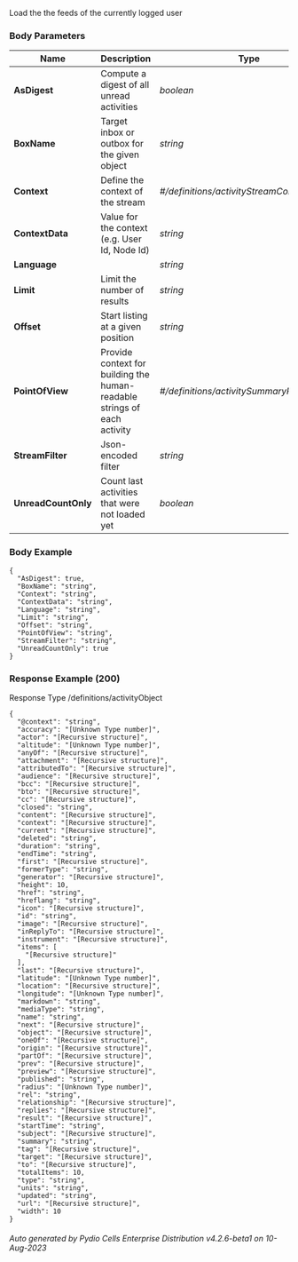 






 
Load the the feeds of the currently logged user  


### Body Parameters

Name | Description | Type | Required
---|---|---|---
**AsDigest** | Compute a digest of all unread activities | _boolean_ |   
**BoxName** | Target inbox or outbox for the given object | _string_ |   
**Context** | Define the context of the stream | _#/definitions/activityStreamContext_ |   
**ContextData** | Value for the context (e.g. User Id, Node Id) | _string_ |   
**Language** |  | _string_ |   
**Limit** | Limit the number of results | _string_ |   
**Offset** | Start listing at a given position | _string_ |   
**PointOfView** | Provide context for building the human-readable strings of each activity | _#/definitions/activitySummaryPointOfView_ |   
**StreamFilter** | Json-encoded filter | _string_ |   
**UnreadCountOnly** | Count last activities that were not loaded yet | _boolean_ |   


### Body Example
```
{
  "AsDigest": true,
  "BoxName": "string",
  "Context": "string",
  "ContextData": "string",
  "Language": "string",
  "Limit": "string",
  "Offset": "string",
  "PointOfView": "string",
  "StreamFilter": "string",
  "UnreadCountOnly": true
}
```






### Response Example (200)
Response Type /definitions/activityObject

```
{
  "@context": "string",
  "accuracy": "[Unknown Type number]",
  "actor": "[Recursive structure]",
  "altitude": "[Unknown Type number]",
  "anyOf": "[Recursive structure]",
  "attachment": "[Recursive structure]",
  "attributedTo": "[Recursive structure]",
  "audience": "[Recursive structure]",
  "bcc": "[Recursive structure]",
  "bto": "[Recursive structure]",
  "cc": "[Recursive structure]",
  "closed": "string",
  "content": "[Recursive structure]",
  "context": "[Recursive structure]",
  "current": "[Recursive structure]",
  "deleted": "string",
  "duration": "string",
  "endTime": "string",
  "first": "[Recursive structure]",
  "formerType": "string",
  "generator": "[Recursive structure]",
  "height": 10,
  "href": "string",
  "hreflang": "string",
  "icon": "[Recursive structure]",
  "id": "string",
  "image": "[Recursive structure]",
  "inReplyTo": "[Recursive structure]",
  "instrument": "[Recursive structure]",
  "items": [
    "[Recursive structure]"
  ],
  "last": "[Recursive structure]",
  "latitude": "[Unknown Type number]",
  "location": "[Recursive structure]",
  "longitude": "[Unknown Type number]",
  "markdown": "string",
  "mediaType": "string",
  "name": "string",
  "next": "[Recursive structure]",
  "object": "[Recursive structure]",
  "oneOf": "[Recursive structure]",
  "origin": "[Recursive structure]",
  "partOf": "[Recursive structure]",
  "prev": "[Recursive structure]",
  "preview": "[Recursive structure]",
  "published": "string",
  "radius": "[Unknown Type number]",
  "rel": "string",
  "relationship": "[Recursive structure]",
  "replies": "[Recursive structure]",
  "result": "[Recursive structure]",
  "startTime": "string",
  "subject": "[Recursive structure]",
  "summary": "string",
  "tag": "[Recursive structure]",
  "target": "[Recursive structure]",
  "to": "[Recursive structure]",
  "totalItems": 10,
  "type": "string",
  "units": "string",
  "updated": "string",
  "url": "[Recursive structure]",
  "width": 10
}
```




###### Auto generated by Pydio Cells Enterprise Distribution v4.2.6-beta1 on 10-Aug-2023
